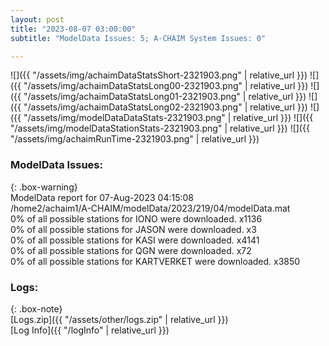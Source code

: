 ```yaml
---
layout: post
title: "2023-08-07 03:00:00"
subtitle: "ModelData Issues: 5; A-CHAIM System Issues: 0"

---
```


![]({{ "/assets/img/achaimDataStatsShort-2321903.png" | relative_url }})
![]({{ "/assets/img/achaimDataStatsLong00-2321903.png" | relative_url }})
![]({{ "/assets/img/achaimDataStatsLong01-2321903.png" | relative_url }})
![]({{ "/assets/img/achaimDataStatsLong02-2321903.png" | relative_url }})
![]({{ "/assets/img/modelDataDataStats-2321903.png" | relative_url }})
![]({{ "/assets/img/modelDataStationStats-2321903.png" | relative_url }})
![]({{ "/assets/img/achaimRunTime-2321903.png" | relative_url }})


### ModelData Issues:  
  
{: .box-warning}  
 ModelData report for 07-Aug-2023 04:15:08   
 /home2/achaim1/A-CHAIM/modelData/2023/219/04/modelData.mat   
 0% of all possible stations for IONO were downloaded. x1136   
 0% of all possible stations for JASON were downloaded. x3   
 0% of all possible stations for KASI were downloaded. x4141   
 0% of all possible stations for QGN were downloaded. x72   
 0% of all possible stations for KARTVERKET were downloaded. x3850   
  


### Logs:  
  
{: .box-note}  
[Logs.zip]({{ "/assets/other/logs.zip" | relative_url }})  
[Log Info]({{ "/logInfo" | relative_url }})  
